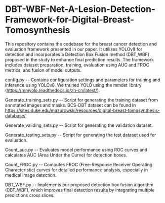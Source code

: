 # DBT-WBF-Net-A-Lesion-Detection-Framework-for-Digital-Breast-Tomosynthesis

This repository contains the codebase for the breast cancer detection and evaluation framework presented in our paper. It utilizes YOLOv8 for detection and incorporates a Detection Box Fusion method (DBT_WBF) proposed in the study to enhance final prediction results. The framework includes dataset preparation, training, evaluation using AUC and FROC metrics, and fusion of model outputs.

config.py -- Contains configuration settings and parameters for training and inference using YOLOv8. We trained YOLO using the mmdet library (https://mmyolo.readthedocs.io/zh-cn/latest/).

Generate_training_sets.py -- Script for generating the training dataset from annotated images and masks. BCS-DBT dataset can be found in https://sites.duke.edu/mazurowski/resources/digital-breast-tomosynthesis-database/. 

Generate_validing_sets.py -- Script for generating the validation dataset.

Generate_testing_sets.py -- Script for generating the test dataset used for evaluation.

Count_auc.py -- Evaluates model performance using ROC curves and calculates AUC (Area Under the Curve) for detection boxes.

Count_FROC.py -- Computes FROC (Free-Response Receiver Operating Characteristic) curves for detailed performance analysis, especially in medical image detection.

DBT_WBF.py -- Implements our proposed detection box fusion algorithm (DBT_WBF), which improves final detection results by integrating multiple predictions cross slices.
